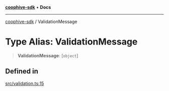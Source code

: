 [**coophive-sdk**](../README.md) • **Docs**

***

[coophive-sdk](../globals.md) / ValidationMessage

# Type Alias: ValidationMessage

> **ValidationMessage**: [`object`]

## Defined in

[src/validation.ts:15](https://github.com/CoopHive/coophive-sdk/blob/989a0732b29b493e6c3f977468776e83658be021/src/validation.ts#L15)
